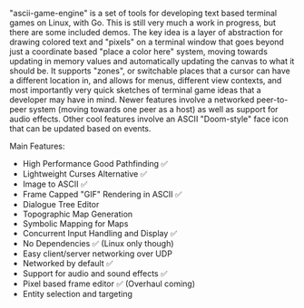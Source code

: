 "ascii-game-engine" is a set of tools for developing text based terminal games on Linux, with Go.  This is still very much a work in progress, but there are some included demos.  The key idea is a layer of abstraction for drawing colored text and "pixels" on a terminal window that goes beyond just a coordinate based "place a color here" system, moving towards updating in memory values and automatically updating the canvas to what it should be.  It supports "zones", or switchable places that a cursor can have a different location in, and allows for menus, different view contexts, and most importantly very quick sketches of terminal game ideas that a developer may have in mind.  Newer features involve a networked peer-to-peer system (moving towards one peer as a host) as well as support for audio effects.  Other cool features involve an ASCII "Doom-style" face icon that can be updated based on events.

Main Features:

 - High Performance Good Pathfinding ✅
 - Lightweight Curses Alternative ✅
 - Image to ASCII ✅
 - Frame Capped "GIF" Rendering in ASCII ✅
 - Dialogue Tree Editor
 - Topographic Map Generation
 - Symbolic Mapping for Maps
 - Concurrent Input Handling and Display ✅
 - No Dependencies ✅ (Linux only though)
 - Easy client/server networking over UDP
 - Networked by default ✅
 - Support for audio and sound effects ✅
 - Pixel based frame editor ✅ (Overhaul coming)
 - Entity selection and targeting
